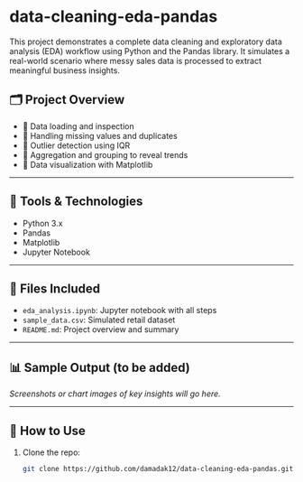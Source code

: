 # data-cleaning-eda-pandas
This project demonstrates a complete data cleaning and exploratory data analysis (EDA) workflow using Python and the Pandas library. It simulates a real-world scenario where messy sales data is processed to extract meaningful business insights.
## 🗂️ Project Overview

- 🔹 Data loading and inspection
- 🔹 Handling missing values and duplicates
- 🔹 Outlier detection using IQR
- 🔹 Aggregation and grouping to reveal trends
- 🔹 Data visualization with Matplotlib

---

## 🧰 Tools & Technologies

- Python 3.x
- Pandas
- Matplotlib
- Jupyter Notebook

---

## 📁 Files Included

- `eda_analysis.ipynb`: Jupyter notebook with all steps
- `sample_data.csv`: Simulated retail dataset
- `README.md`: Project overview and summary

---

## 📊 Sample Output (to be added)

*Screenshots or chart images of key insights will go here.*

---

## 🚀 How to Use

1. Clone the repo:  
   ```bash
   git clone https://github.com/damadak12/data-cleaning-eda-pandas.git
